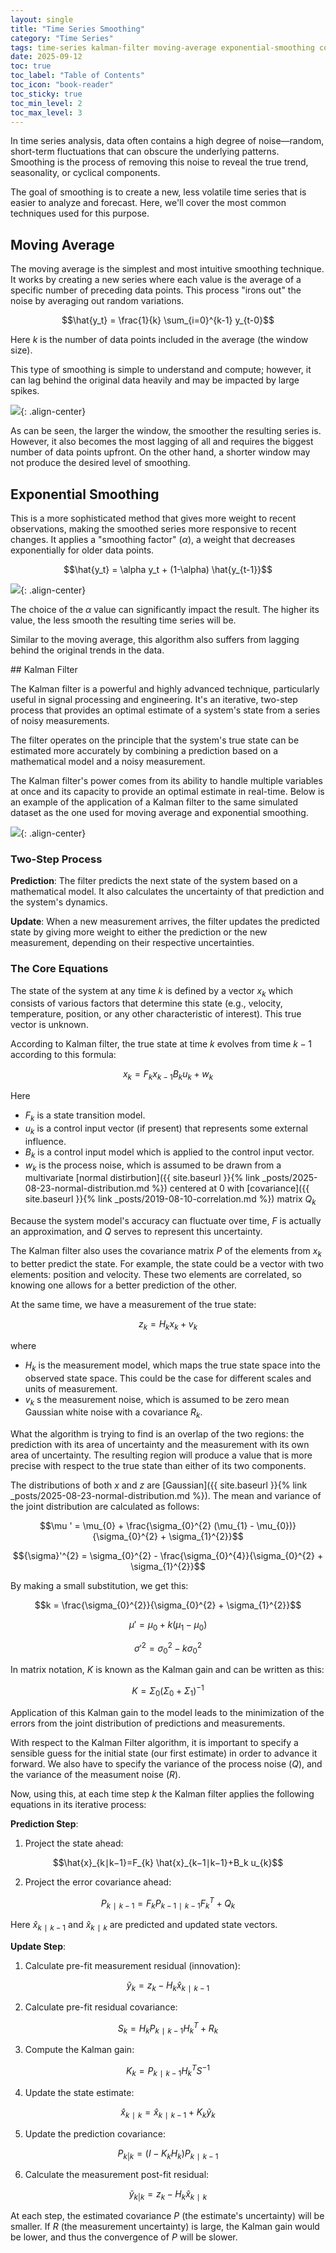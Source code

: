 ```yaml
---
layout: single
title: "Time Series Smoothing"
category: "Time Series"
tags: time-series kalman-filter moving-average exponential-smoothing covariance
date: 2025-09-12
toc: true
toc_label: "Table of Contents"
toc_icon: "book-reader"
toc_sticky: true
toc_min_level: 2
toc_max_level: 3
---
```


In time series analysis, data often contains a high degree of noise—random, short-term fluctuations that can obscure the underlying patterns. Smoothing is the process of removing this noise to reveal the true trend, seasonality, or cyclical components.

The goal of smoothing is to create a new, less volatile time series that is easier to analyze and forecast. Here, we'll cover the most common techniques used for this purpose.

## Moving Average

The moving average is the simplest and most intuitive smoothing technique. It works by creating a new series where each value is the average of a specific number of preceding data points. This process "irons out" the noise by averaging out random variations.

$$\hat{y_t} = \frac{1}{k} \sum_{i=0}^{k-1} y_{t-0}$$

Here $k$ is the number of data points included in the average (the window size).

This type of smoothing is simple to understand and compute; however, it can lag behind the original data heavily and may be impacted by large spikes.

![](/assets/images/time_series/times_series_ma_smoothing.png){: .align-center}

As can be seen, the larger the window, the smoother the resulting series is. However, it also becomes the most lagging of all and requires the biggest number of data points upfront. On the other hand, a shorter window may not produce the desired level of smoothing.

## Exponential Smoothing

This is a more sophisticated method that gives more weight to recent observations, making the smoothed series more responsive to recent changes. It applies a "smoothing factor" ($\alpha$), a weight that decreases exponentially for older data points.

$$\hat{y_t} = \alpha y_t + (1-\alpha) \hat{y_{t-1}}$$

![](/assets/images/time_series/times_series_es_smoothing.png){: .align-center}

The choice of the $\alpha$ value can significantly impact the result. The higher its value, the less smooth the resulting time series will be.

Similar to the moving average, this algorithm also suffers from lagging behind the original trends in the data.

<div id='kalman_filter'/>
## Kalman Filter

The Kalman filter is a powerful and highly advanced technique, particularly useful in signal processing and engineering. It's an iterative, two-step process that provides an optimal estimate of a system's state from a series of noisy measurements.

The filter operates on the principle that the system's true state can be estimated more accurately by combining a prediction based on a mathematical model and a noisy measurement.

The Kalman filter's power comes from its ability to handle multiple variables at once and its capacity to provide an optimal estimate in real-time. Below is an example of the application of a Kalman filter to the same simulated dataset as the one used for moving average and exponential smoothing.

![](/assets/images/time_series/times_series_kalman_smoothing.png){: .align-center}

### Two-Step Process

**Prediction**: The filter predicts the next state of the system based on a mathematical model. It also calculates the uncertainty of that prediction and the system's dynamics.

**Update**: When a new measurement arrives, the filter updates the predicted state by giving more weight to either the prediction or the new measurement, depending on their respective uncertainties.

### The Core Equations

The state of the system at any time $k$ is defined by a vector $x_k$ which consists of various factors that determine this state (e.g., velocity, temperature, position, or any other characteristic of interest). This true vector is unknown. 

According to Kalman filter, the true state at time $k$ evolves from time $k-1$ according to this formula:

$$x_k = F_k x_{k-1} B_k u_k + w_k$$

Here 
* $F_k$ is a state transition model.
* $u_k$ is a control input vector (if present) that represents some external influence.
* $B_k$ is a control input model which is applied to the control input vector.
* $w_k$ is the process noise, which is assumed to be drawn from a multivariate [normal distirbution]({{ site.baseurl }}{% link _posts/2025-08-23-normal-distribution.md %}) centered at 0 with [covariance]({{ site.baseurl }}{% link _posts/2019-08-10-correlation.md %}) matrix $Q_k$

Because the system model's accuracy can fluctuate over time, $F$ is actually an approximation, and $Q$ serves to represent this uncertainty.

The Kalman filter also uses the covariance matrix $P$ of the elements from $x_k$ to better predict the state. For example, the state could be a vector with two elements: position and velocity. These two elements are correlated, so knowing one allows for a better prediction of the other.

At the same time, we have a measurement of the true state:

$$z_k = H_k x_k + v_k$$

where 
* $H_k$ is the measurement model, which maps the true state space into the observed state space. This could be the case for different scales and units of measurement. 
* $v_k$ s the measurement noise, which is assumed to be zero mean Gaussian white noise with a covariance $R_k$.

What the algorithm is trying to find is an overlap of the two regions: the prediction with its area of uncertainty and the measurement with its own area of uncertainty. The resulting region will produce a value that is more precise with respect to the true state than either of its two components.

The distributions of both $x$ and $z$ are [Gaussian]({{ site.baseurl }}{% link _posts/2025-08-23-normal-distribution.md %}). The mean and variance of the joint distribution are calculated as follows:

$$\mu ' = \mu_{0} + \frac{\sigma_{0}^{2} (\mu_{1} - \mu_{0})}{\sigma_{0}^{2} + \sigma_{1}^{2}}$$

$${\sigma}'^{2} = \sigma_{0}^{2} - \frac{\sigma_{0}^{4}}{\sigma_{0}^{2} + \sigma_{1}^{2}}$$

By making a small substitution, we get this:

$$k = \frac{\sigma_{0}^{2}}{\sigma_{0}^{2} + \sigma_{1}^{2}}$$

$$\mu ' = \mu_{0} +k(\mu_{1} - \mu_{0})$$

$${\sigma}'^{2} = \sigma_{0}^{2} - k \sigma_{0}^{2}$$

In matrix notation, $K$ is known as the Kalman gain and can be written as this:

$$K = \Sigma_0 (\Sigma_0 + \Sigma_1)^{-1}$$

Application of this Kalman gain to the model leads to the minimization of the errors from the joint distribution of predictions and measurements. 

With respect to the Kalman Filter algorithm, it is important to specify a sensible guess for the initial state (our first estimate) in order to advance it forward. We also have to specify the variance of the process noise ($Q$), and the variance of the measument noise ($R$).

Now, using this, at each time step $k$ the Kalman filter applies the following equations in its iterative process:

**Prediction Step**:

1. Project the state ahead:

$$\hat{x}_{k∣k−1}​=F_{k} \hat{​x}_{k−1∣k−1}​+B_k ​u_{k}​$$

2. Project the error covariance ahead:

$$P_{k∣k−1}​=F_k ​P_{k−1∣k−1} ​F_k^T ​ +Q_k​$$

Here $\hat{x}_{k∣k−1}$ and $\hat{x}_{k∣k}$ are predicted and updated state vectors.

**Update Step**:

1. Calculate pre-fit measurement residual (innovation):

$$\tilde{y}_k = z_k - H_k \hat{x}_{k∣k−1}$$

2. Calculate pre-fit residual covariance:

$$S_k = H_k P_{k∣k−1} H_{k}^{T}+ R_k$$

3. Compute the Kalman gain:

$$K_k = P_{k∣k−1} H_{k}^{T} S^{-1}$$

4. Update the state estimate:

$$\hat{x}_{k∣k} ​= \hat{x}_{k∣k−1}​ + K_k \tilde{y}_k$$

5. Update the prediction covariance:

$$P_{k|k} = (I - K_k H_k) P_{k∣k−1}$$

6. Calculate the measurement post-fit residual:

$$\tilde{y}_{k|k} = z_k - H_k \hat{x}_{k∣k}$$

At each step, the estimated covariance $P$ (the estimate's uncertainty) will be smaller. If $R$ (the measurement uncertainty) is large, the Kalman gain would be lower, and thus the convergence of $P$ will be slower.